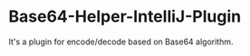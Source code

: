Base64-Helper-IntelliJ-Plugin
=============================

It's a plugin for encode/decode based on Base64 algorithm.
